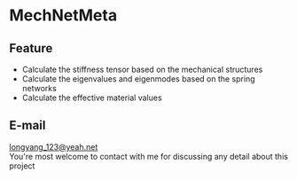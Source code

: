 # MechNetMeta

## Feature
+ Calculate the stiffness tensor based on the mechanical structures
+ Calculate the eigenvalues and eigenmodes based on the spring networks
+ Calculate the effective material values

## E-mail
longyang_123@yeah.net  
You're most welcome to contact with me for discussing any detail about this project